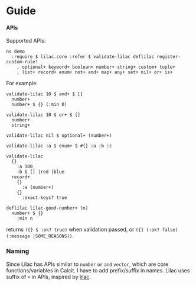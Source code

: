 # Guide

#### APIs

Supported APIs:

```cirru
ns demo
  :require $ lilac.core :refer $ validate-lilac deflilac register-custom-rule!
    , optional+ keyword+ boolean+ number+ string+ custom+ tuple+
    , list+ record+ enum+ not+ and+ map+ any+ set+ nil+ or+ is+
```

For example:

```cirru
validate-lilac 10 $ and+ $ []
  number+
  number+ $ {} (:min 0)

validate-lilac 10 $ or+ $ []
  number+
  string+

validate-lilac nil $ optional+ (number+)

validate-lilac :a $ enum+ $ #{} :a :b :c

validate-lilac
  {}
    :a 100
    :b $ [] |red |blue
  record+
    {}
      :a (number+)
    {}
      :exact-keys? true

deflilac lilac-good-number+ (n)
  number+ $ {}
    :min n
```

returns `({} $ :ok? true)` when validation passed, or `({} (:ok? false) (:message |SOME_REASONS))`.

### Naming

Since Lilac has APIs similar to `number` `or` `and` `vector`, which are core functions/variables in Calcit. I have to add prefix/suffix in names. Lilac uses suffix of `+` in APIs, inspired by [lilac](assets/lilac-720x480.jpeg).
